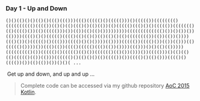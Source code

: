 ### Day 1 - Up and Down

```
()()(()()()(()()((()((()))((()((((()()((((()))()((((())(((((((()(((((((((()(((())(()()(()((()()(()(())(()((((()((()()()((((())((((((()(()(((()())(()((((()))())(())(()(()()))))))))((((((((((((()())()())())(())))(((()()()((((()(((()(()(()()(()(()()(()(((((((())(())(())())))((()())()((((()()((()))(((()()()())))(())))((((())(((()())(())(()))(()((((()())))())((()(())(((()((((()((()(())())))((()))()()(()(()))))((((((((()())((((()()((((()(()())(((((()(()())()))())(((()))()(()(()(()((((()(())(()))(((((()()(()()()(()(((())())(((()()(()()))(((()()(((())())(()(())())()()( ...
```

​      Get up and down, and up and up ...

> Complete code can be accessed via my github repository [AoC 2015 Kotlin](https://github.com/windmaomao/adventofcode/tree/master/2015/kt/src/test/kotlin/org/adventofcode).
